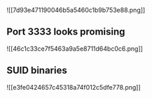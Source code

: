 ![[7d93e471190046b5a5460c1b9b753e88.png]]

## Port 3333 looks promising
![[46c1c33ce7f5463a9a5e8711d64bc0c6.png]]

## SUID binaries
![[e3fe0424657c45318a74f012c5dfe778.png]]